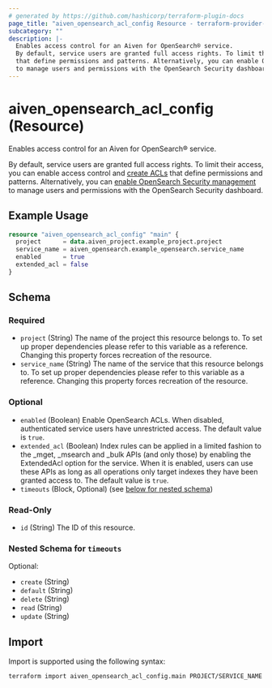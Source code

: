 ```yaml
---
# generated by https://github.com/hashicorp/terraform-plugin-docs
page_title: "aiven_opensearch_acl_config Resource - terraform-provider-aiven"
subcategory: ""
description: |-
  Enables access control for an Aiven for OpenSearch® service.
  By default, service users are granted full access rights. To limit their access, you can enable access control and create ACLs https://registry.terraform.io/providers/aiven/aiven/latest/docs/resources/opensearch_acl_rule
  that define permissions and patterns. Alternatively, you can enable OpenSearch Security management https://registry.terraform.io/providers/aiven/aiven/latest/docs/resources/opensearch_security_plugin_config
  to manage users and permissions with the OpenSearch Security dashboard.
---
```


# aiven_opensearch_acl_config (Resource)

Enables access control for an Aiven for OpenSearch® service.

By default, service users are granted full access rights. To limit their access, you can enable access control and [create ACLs](https://registry.terraform.io/providers/aiven/aiven/latest/docs/resources/opensearch_acl_rule)
that define permissions and patterns. Alternatively, you can [enable OpenSearch Security management](https://registry.terraform.io/providers/aiven/aiven/latest/docs/resources/opensearch_security_plugin_config)
to manage users and permissions with the OpenSearch Security dashboard.

## Example Usage

```terraform
resource "aiven_opensearch_acl_config" "main" {
  project      = data.aiven_project.example_project.project
  service_name = aiven_opensearch.example_opensearch.service_name
  enabled      = true
  extended_acl = false
}
```

<!-- schema generated by tfplugindocs -->
## Schema

### Required

- `project` (String) The name of the project this resource belongs to. To set up proper dependencies please refer to this variable as a reference. Changing this property forces recreation of the resource.
- `service_name` (String) The name of the service that this resource belongs to. To set up proper dependencies please refer to this variable as a reference. Changing this property forces recreation of the resource.

### Optional

- `enabled` (Boolean) Enable OpenSearch ACLs. When disabled, authenticated service users have unrestricted access. The default value is `true`.
- `extended_acl` (Boolean) Index rules can be applied in a limited fashion to the _mget, _msearch and _bulk APIs (and only those) by enabling the ExtendedAcl option for the service. When it is enabled, users can use these APIs as long as all operations only target indexes they have been granted access to. The default value is `true`.
- `timeouts` (Block, Optional) (see [below for nested schema](#nestedblock--timeouts))

### Read-Only

- `id` (String) The ID of this resource.

<a id="nestedblock--timeouts"></a>
### Nested Schema for `timeouts`

Optional:

- `create` (String)
- `default` (String)
- `delete` (String)
- `read` (String)
- `update` (String)

## Import

Import is supported using the following syntax:

```shell
terraform import aiven_opensearch_acl_config.main PROJECT/SERVICE_NAME
```
